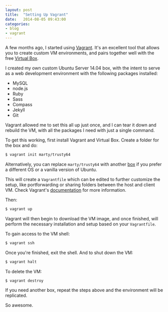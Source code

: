 ```yaml
---
layout: post
title:  "Setting Up Vagrant"
date:   2014-08-05 09:43:00
categories:
- blog
- vagrant
---
```


A few months ago, I started using [Vagrant](http://www.vagrantup.com/). It's an excellent tool that allows you to create custom VM environments, and pairs together well with the free [Virtual Box](https://www.virtualbox.org/).

I created my own custom Ubuntu Server 14.04 box, with the intent to serve as a web development environment with the following packages installed:

- MySQL
- node.js
- Ruby
- Sass
- Compass
- Jekyll
- Git

Vagrant allowed me to set this all up just once, and I can tear it down and rebuild the VM, with all the packages I need with just a single command.

To get this working, first install Vagrant and Virtual Box. Create a folder for the box and do:

``` bash
$ vagrant init marty/trusty64
```

<!--more-->

Alternatively, you can replace `marty/trusty64` with another [box](https://vagrantcloud.com/discover/featured) if you prefer a different OS or a vanilla version of Ubuntu.

This will create a `Vagrantfile` which can be edited to further customize the setup, like portforwarding or sharing folders between the host and client VM. Check Vagrant's [documentation](http://docs.vagrantup.com/v2/) for more information.

Then:

``` bash
$ vagrant up
```

Vagrant will then begin to download the VM image, and once finished, will perform the necessary installation and setup based on your `Vagrantfile`.

To gain access to the VM shell:

``` bash
$ vagrant ssh
```

Once you're finished, exit the shell. And to shut down the VM:

``` bash
$ vagrant halt
```

To delete the VM:

``` bash
$ vagrant destroy
```

If you need another box, repeat the steps above and the environment will be replicated.

So awesome.